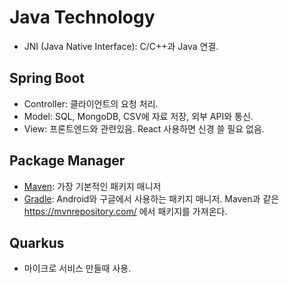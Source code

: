 # Java Technology
- JNI (Java Native Interface): C/C++과 Java 연결.

## Spring Boot
- Controller: 클라이언트의 요청 처리.
- Model: SQL, MongoDB, CSV에 자료 저장, 외부 API와 통신.
- View: 프론트엔드와 관련있음. React 사용하면 신경 쓸 필요 없음.

## Package Manager
- [Maven](Maven): 가장 기본적인 패키지 매니저
- [Gradle](Gradle): Android와 구글에서 사용하는 패키지 매니저. Maven과 같은 https://mvnrepository.com/ 에서 패키지를 가져온다.


## Quarkus
- 마이크로 서비스 만들때 사용.
